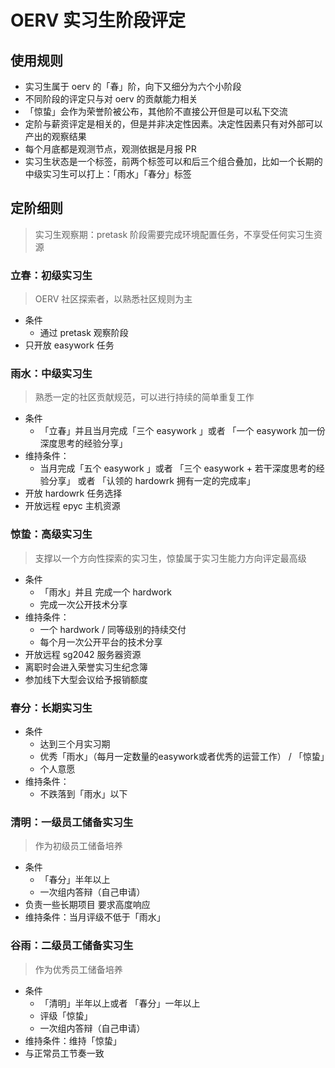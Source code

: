 # OERV 实习生阶段评定

## 使用规则

- 实习生属于 oerv 的「春」阶，向下又细分为六个小阶段
- 不同阶段的评定只与对 oerv 的贡献能力相关
- 「惊蛰」会作为荣誉阶被公布，其他阶不直接公开但是可以私下交流
- 定阶与薪资评定是相关的，但是并非决定性因素。决定性因素只有对外部可以产出的观察结果
- 每个月底都是观测节点，观测依据是月报 PR
- 实习生状态是一个标签，前两个标签可以和后三个组合叠加，比如一个长期的中级实习生可以打上：「雨水」「春分」标签

## 定阶细则

> 实习生观察期：pretask 阶段需要完成环境配置任务，不享受任何实习生资源

### 立春：初级实习生
> OERV 社区探索者，以熟悉社区规则为主
- 条件
    - 通过 pretask 观察阶段
- 只开放 easywork 任务

### 雨水：中级实习生
> 熟悉一定的社区贡献规范，可以进行持续的简单重复工作   
- 条件
    - 「立春」并且当月完成「三个 easywork 」或者 「一个 easywork 加一份深度思考的经验分享」
- 维持条件：
    - 当月完成「五个 easywork 」或者 「三个 easywork + 若干深度思考的经验分享」 或者 「认领的 hardowrk 拥有一定的完成率」
- 开放 hardowrk 任务选择
- 开放远程 epyc 主机资源


### 惊蛰：高级实习生
> 支撑以一个方向性探索的实习生，惊蛰属于实习生能力方向评定最高级
- 条件
    - 「雨水」并且 完成一个 hardwork
    - 完成一次公开技术分享
- 维持条件：
    - 一个 hardwork / 同等级别的持续交付
    - 每个月一次公开平台的技术分享
- 开放远程 sg2042 服务器资源
- 离职时会进入荣誉实习生纪念簿
- 参加线下大型会议给予报销额度
     
### 春分：长期实习生
- 条件
    - 达到三个月实习期
    - 优秀「雨水」（每月一定数量的easywork或者优秀的运营工作） / 「惊蛰」
    - 个人意愿
- 维持条件：
    - 不跌落到「雨水」以下

### 清明：一级员工储备实习生
> 作为初级员工储备培养
- 条件
    - 「春分」半年以上
    - 一次组内答辩（自己申请）
- 负责一些长期项目 要求高度响应
- 维持条件：当月评级不低于「雨水」

### 谷雨：二级员工储备实习生
> 作为优秀员工储备培养
- 条件
    - 「清明」半年以上或者 「春分」一年以上
    - 评级「惊蛰」
    - 一次组内答辩（自己申请）
- 维持条件：维持「惊蛰」
- 与正常员工节奏一致